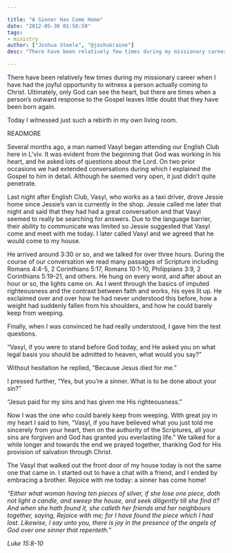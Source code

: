 ```yaml
---

title: "A Sinner Has Come Home"
date: "2012-05-30 01:58:50"
tags:
- ministry
author: ["Joshua Steele", "@joshukraine"]
desc: "There have been relatively few times during my missionary career when I have had the joyful opportunity to witness a person actually coming to Christ. Ultimately, only God can see the heart, but there are times when a person’s outward response to the Gospel leaves little doubt that they have been born again."

---
```


There have been relatively few times during my missionary career when I have had the joyful opportunity to witness a person actually coming to Christ. Ultimately, only God can see the heart, but there are times when a person’s outward response to the Gospel leaves little doubt that they have been born again.

Today I witnessed just such a rebirth in my own living room.

READMORE

Several months ago, a man named Vasyl began attending our English Club here in L’viv. It was evident from the beginning that God was working in his heart, and he asked lots of questions about the Lord. On two prior occasions we had extended conversations during which I explained the Gospel to him in detail. Although he seemed very open, it just didn’t quite penetrate.

Last night after English Club, Vasyl, who works as a taxi driver, drove Jessie home since Jessie’s van is currently in the shop. Jessie called me later that night and said that they had had a great conversation and that Vasyl seemed to really be searching for answers. Due to the language barrier, their ability to communicate was limited so Jessie suggested that Vasyl come and meet with me today. I later called Vasyl and we agreed that he would come to my house.

He arrived around 3:30 or so, and we talked for over three hours. During the course of our conversation we read many passages of Scripture including Romans 4:4-5, 2 Corinthians 5:17, Romans 10:1-10, Philippians 3:9, 2 Corinthians 5:19-21, and others. He hung on every word, and after about an hour or so, the lights came on. As I went through the basics of imputed righteousness and the contrast between faith and works, his eyes lit up. He exclaimed over and over how he had never understood this before, how a weight had suddenly fallen from his shoulders, and how he could barely keep from weeping.

Finally, when I was convinced he had really understood, I gave him the test questions.

“Vasyl, if you were to stand before God today, and He asked you on what legal basis you should be admitted to heaven, what would you say?”

Without hesitation he replied, “Because Jesus died for me.”

I pressed further, “Yes, but you’re a sinner. What is to be done about your sin?”

“Jesus paid for my sins and has given me His righteousness.”

Now I was the one who could barely keep from weeping. With great joy in my heart I said to him, “Vasyl, if you have believed what you just told me sincerely from your heart, then on the authority of the Scriptures, all your sins are forgiven and God has granted you everlasting life.” We talked for a while longer and towards the end we prayed together, thanking God for His provision of salvation through Christ.

The Vasyl that walked out the front door of my house today is not the same one that came in. I started out to have a chat with a friend, and I ended by embracing a brother. Rejoice with me today: a sinner has come home!

*“Either what woman having ten pieces of silver, if she lose one piece, doth not light a candle, and sweep the house, and seek diligently till she find it? And when she hath found it, she calleth her friends and her neighbours together, saying, Rejoice with me; for I have found the piece which I had lost. Likewise, I say unto you, there is joy in the presence of the angels of God over one sinner that repenteth.”*

*Luke 15:8-10*
